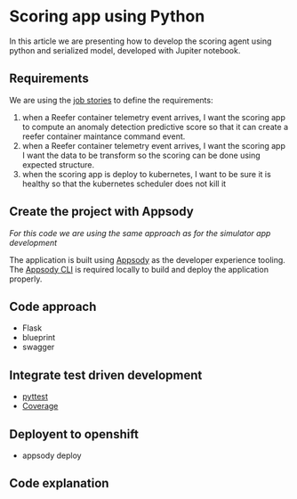 # Scoring app using Python

In this article we are presenting how to develop the scoring agent using python and serialized model, developed with Jupiter notebook.

## Requirements

We are using the [job stories](https://jtbd.info/replacing-the-user-story-with-the-job-story-af7cdee10c27) to define the requirements:

1. when a Reefer container telemetry event arrives, I want the scoring app to compute an anomaly detection predictive score so that it can create a reefer container maintance command event.
1. when a Reefer container telemetry event arrives, I want the scoring app I want the data to be transform so the scoring can be done using expected structure.
1. when the scoring app is deploy to kubernetes, I want to be sure it is healthy so that the kubernetes scheduler does not kill it


## Create the project with Appsody

*For this code we are using the same approach as for the simulator app development*



The application is built using [Appsody](https://appsody.dev) as the developer experience tooling. The [Appsody CLI](https://appsody.dev/docs/getting-started/installation) is required locally to build and deploy the application properly.


## Code approach

* Flask
* blueprint
* swagger 


## Integrate test driven development

* [pyttest]()
* [Coverage]()

## Deployent to openshift

* appsody deploy

## Code explanation
